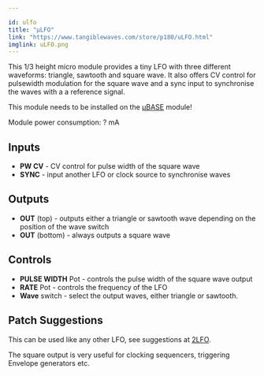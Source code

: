 ```yaml
---

id: ulfo
title: "µLFO"
link: "https://www.tangiblewaves.com/store/p180/uLFO.html"
imglink: uLFO.png
---
```





This 1/3 height micro module provides a tiny LFO with three different waveforms: triangle, sawtooth and square wave. It also offers CV control for pulsewidth modulation for the square wave and a sync input to synchronise the waves with a a reference signal.

This module needs to be installed on the [µBASE](https://wiki.aemodular.com/pmwiki.php/AeManual/UBASE) module!

Module power consumption: ? mA

## Inputs

*   **PW CV** - CV control for pulse width of the square wave
*   **SYNC** - input another LFO or clock source to synchronise waves

## Outputs

*   **OUT** (top) - outputs either a triangle or sawtooth wave depending on the position of the wave switch
*   **OUT** (bottom) - always outputs a square wave

## Controls

*   **PULSE WIDTH** Pot - controls the pulse width of the square wave output
*   **RATE** Pot - controls the frequency of the LFO
*   **Wave** switch - select the output waves, either triangle or sawtooth.

## Patch Suggestions

This can be used like any other LFO, see suggestions at [2LFO](https://wiki.aemodular.com/pmwiki.php/AeManual/2LFO).

The square output is very useful for clocking sequencers, triggering Envelope generators etc.





